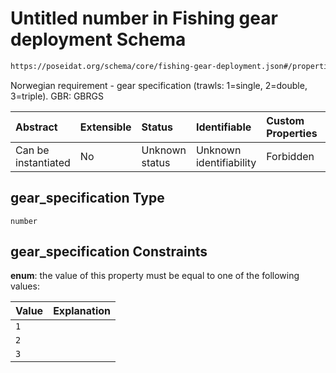 # Untitled number in Fishing gear deployment Schema

```txt
https://poseidat.org/schema/core/fishing-gear-deployment.json#/properties/gear_specification
```

Norwegian requirement - gear specification (trawls: 1=single, 2=double, 3=triple). GBR: GBRGS

| Abstract            | Extensible | Status         | Identifiable            | Custom Properties | Additional Properties | Access Restrictions | Defined In                                                                                        |
| :------------------ | :--------- | :------------- | :---------------------- | :---------------- | :-------------------- | :------------------ | :------------------------------------------------------------------------------------------------ |
| Can be instantiated | No         | Unknown status | Unknown identifiability | Forbidden         | Allowed               | none                | [fishing-gear-deployment.json*](schemas/core/fishing-gear-deployment.json "open original schema") |

## gear_specification Type

`number`

## gear_specification Constraints

**enum**: the value of this property must be equal to one of the following values:

| Value | Explanation |
| :---- | :---------- |
| `1`   |             |
| `2`   |             |
| `3`   |             |
